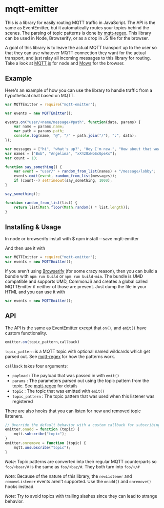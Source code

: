 mqtt-emitter
============

This is a library for easily routing MQTT traffic in JavaScript. The API is the same as EventEmitter, but it automatically routes your topics behind the scenes. The parsing of topic patterns is done by [mqtt-regex](https://github.com/RangerMauve/mqtt-regex). This library can be used in Node, Browserify, or as a drop in JS file for the browser.

A goal of this library is to leave the actual MQTT transport up to the user so that they can use whatever MQTT connection they want for the actual transport, and just relay all incoming messages to this library for routing. Take a look at [MQTT.js](https://github.com/adamvr/MQTT.js) for node and [Mows](https://github.com/mcollina/mows) for the browser.

Example
-------
Here's an example of how you can use the library to handle traffic from a hypothetical chat based on MQTT.
``` javascript
var MQTTEmitter = require("mqtt-emitter");

var events = new MQTTEmitter();

events.on("user/+name/message/#path", function(data, params) {
	var name = params.name;
	var path = params.path;
	console.log(name, "@", "/" + path.join("/"), ":", data);
});

var messages = ["hi", "what's up?", "Hey I'm new.", "How about that weather, eh?", "I know"];
var names = ["Bob", "Angelina", "xX420xNoSc0peXx"];
var count = 10;

function say_something() {
	var event = "user/" + random_from_list(names) + "/message/lobby";
	events.emit(event, random_from_list(messages));
	if (count--) setTimeout(say_something, 1000);
}

say_something();

function random_from_list(list) {
	return list[Math.floor(Math.random() * list.length)];
}
```

Installing & Usage
------------------
In node or browserify install with
  $ npm install --save mqtt-emitter

And then use it with
``` javascript
var MQTTEmitter = require("mqtt-emitter");
var events = new MQTTEmitter();
```
If you aren't using [Browserify](http://browserify.org/) (for some crazy reason), then you can build a bundle with `npm run build` or `npm run build-min`. The bundle is UMD compatible and supports UMD, CommonJS and creates a global called MQTTEmitter if neither of those are present.  Just dump the file in your HTML and you can use it with

``` javascript
var events = new MQTTEmitter();
```

API
---
The API is the same as [EventEmitter](https://nodejs.org/api/events.html) except that  `on()`, and `emit()` have custom functionality.
``` javascript
emitter.on(topic_pattern,callback)
```

`topic_pattern` is a MQTT topic with optional named wildcards which get parsed out. See [mqtt-regex](https://github.com/RangerMauve/mqtt-regex#how-params-work) for how the patterns work.

`callback` takes four arguments:
 - `payload` : The payload that was passed in with `emit()`
 - `params` : The parameters parsed out using the topic pattern from the topic. See [mqtt-regex](https://github.com/RangerMauve/mqtt-regex#how-params-work) for details
 - `topic` : The topic that was emitted with `emit()`
 - `topic_pattern` : The topic pattern that was used when this listener was registered

There are also hooks that you can listen for new and removed topic listeners.

``` javascript
// Override the default behavior with a custom callback for subscribing to topics
emitter.onadd = function (topic) {
	mqtt.subscribe("topic");
}
emitter.onremove = function (topic) {
	mqtt.unsubscribe("topic");
}
```

*Note:* Topic patterns are converted into their regular MQTT counterparts so `foo/+boar/#` is the same as `foo/+baz/#`. They both turn into `foo/+/#`

*Note:* Because of the nature of this library, the `newListener` and `removeListener` events aren't supported. Use the `onadd()` and `onremove()` hooks instead.

*Note:* Try to avoid topics with trailing slashes since they can lead to strange behavior.
